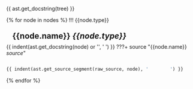 {{ ast.get_docstring(tree) }}

{% for node in nodes %}
!!! {{node.type}} <h2 id='{{node.name}}' class='admonition-title' style='margin:0;padding:.5rem 1rem;'>{{node.name}} <em class='small'>{{node.type}}</em></h2>
{{ indent(ast.get_docstring(node) or '', '    ') }}
???+ source "{{node.name}} <em class='small'>source</em>"

```python

{{ indent(ast.get_source_segment(raw_source, node), '        ') }}
```

{% endfor %}
